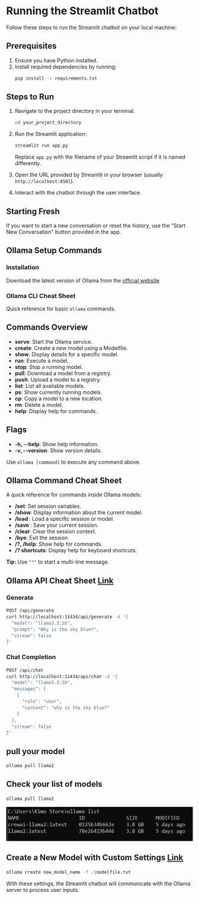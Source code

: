 # Running the Streamlit Chatbot

Follow these steps to run the Streamlit chatbot on your local machine:

## Prerequisites
1. Ensure you have Python installed.
2. Install required dependencies by running:
   ```bash
   pip install -r requirements.txt
   ```

## Steps to Run
1. Navigate to the project directory in your terminal.
   ```bash
   cd your_project_directory
   ```

2. Run the Streamlit application:
   ```bash
   streamlit run app.py
   ```

   Replace `app.py` with the filename of your Streamlit script if it is named differently.

3. Open the URL provided by Streamlit in your browser (usually `http://localhost:8501`).

4. Interact with the chatbot through the user interface.

## Starting Fresh
If you want to start a new conversation or reset the history, use the "Start New Conversation" button provided in the app.


## Ollama Setup Commands

### Installation
Download the latest version of Ollama from the [official website](https://ollama.com)

### Ollama CLI Cheat Sheet

Quick reference for basic `ollama` commands.

## Commands Overview

- **serve**: Start the Ollama service.
- **create**: Create a new model using a Modelfile.
- **show**: Display details for a specific model.
- **run**: Execute a model.
- **stop**: Stop a running model.
- **pull**: Download a model from a registry.
- **push**: Upload a model to a registry.
- **list**: List all available models.
- **ps**: Show currently running models.
- **cp**: Copy a model to a new location.
- **rm**: Delete a model.
- **help**: Display help for commands.

## Flags

- **-h, --help**: Show help information.
- **-v, --version**: Show version details. 

Use `ollama [command]` to execute any command above.

## Ollama Command Cheat Sheet

A quick reference for commands inside Ollama models:

- **/set**: Set session variables.
- **/show**: Display information about the current model.
- **/load <model>**: Load a specific session or model.
- **/save <model>**: Save your current session.
- **/clear**: Clear the session context.
- **/bye**: Exit the session.
- **/?, /help**: Show help for commands.
- **/? shortcuts**: Display help for keyboard shortcuts.

**Tip:** Use `"""` to start a multi-line message.

## Ollama API Cheat Sheet [Link](https://github.com/ollama/ollama/blob/main/docs/api.md)
### Generate
```bash
POST /api/generate
curl http://localhost:11434/api/generate -d '{
  "model": "llama3.2:1b",
  "prompt": "Why is the sky blue?",
  "stream": false
}'
```

### Chat Completion
```bash
POST /api/chat
curl http://localhost:11434/api/chat -d '{
  "model": "llama3.2:1b",
  "messages": [
    {
      "role": "user",
      "content": "why is the sky blue?"
    }
  ],
  "stream": false
}'
```

## pull your model     
                                
```bash
ollama pull llama2
```
## Check your list of models
                                
```bash
ollama pull llama2
```
![alt text](image.png)                
                                
## Create a New Model with Custom Settings [Link](https://github.com/ollama/ollama/blob/main/docs/modelfile.md)
    
```bash
ollama create new_model_name -f .\modelfile.txt
```
With these settings, the Streamlit chatbot will communicate with the Ollama server to process user inputs.
